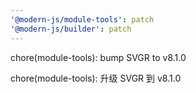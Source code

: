 ```yaml
---
'@modern-js/module-tools': patch
'@modern-js/builder': patch
---
```


chore(module-tools): bump SVGR to v8.1.0

chore(module-tools): 升级 SVGR 到 v8.1.0
